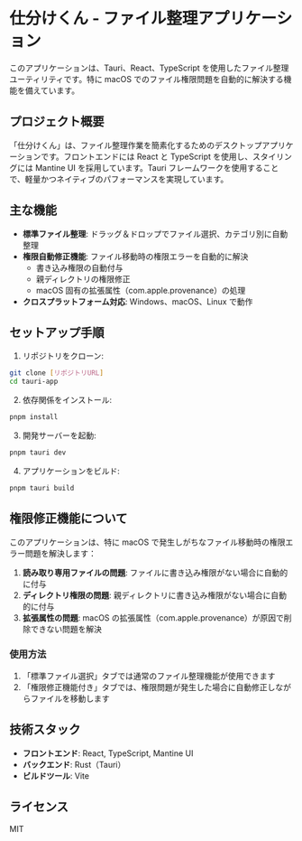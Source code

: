 # 仕分けくん - ファイル整理アプリケーション

このアプリケーションは、Tauri、React、TypeScript を使用したファイル整理ユーティリティです。特に macOS でのファイル権限問題を自動的に解決する機能を備えています。

## プロジェクト概要

「仕分けくん」は、ファイル整理作業を簡素化するためのデスクトップアプリケーションです。フロントエンドには React と TypeScript を使用し、スタイリングには Mantine UI を採用しています。Tauri フレームワークを使用することで、軽量かつネイティブのパフォーマンスを実現しています。

## 主な機能

- **標準ファイル整理**: ドラッグ＆ドロップでファイル選択、カテゴリ別に自動整理
- **権限自動修正機能**: ファイル移動時の権限エラーを自動的に解決
  - 書き込み権限の自動付与
  - 親ディレクトリの権限修正
  - macOS 固有の拡張属性（com.apple.provenance）の処理
- **クロスプラットフォーム対応**: Windows、macOS、Linux で動作

## セットアップ手順

1. リポジトリをクローン:

```bash
git clone [リポジトリURL]
cd tauri-app
```

2. 依存関係をインストール:

```bash
pnpm install
```

3. 開発サーバーを起動:

```bash
pnpm tauri dev
```

4. アプリケーションをビルド:

```bash
pnpm tauri build
```

## 権限修正機能について

このアプリケーションは、特に macOS で発生しがちなファイル移動時の権限エラー問題を解決します：

1. **読み取り専用ファイルの問題**: ファイルに書き込み権限がない場合に自動的に付与
2. **ディレクトリ権限の問題**: 親ディレクトリに書き込み権限がない場合に自動的に付与
3. **拡張属性の問題**: macOS の拡張属性（com.apple.provenance）が原因で削除できない問題を解決

### 使用方法

1. 「標準ファイル選択」タブでは通常のファイル整理機能が使用できます
2. 「権限修正機能付き」タブでは、権限問題が発生した場合に自動修正しながらファイルを移動します

## 技術スタック

- **フロントエンド**: React, TypeScript, Mantine UI
- **バックエンド**: Rust（Tauri）
- **ビルドツール**: Vite

## ライセンス

MIT
